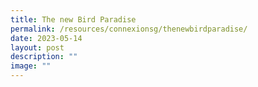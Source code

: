 ```yaml
---
title: The new Bird Paradise
permalink: /resources/connexionsg/thenewbirdparadise/
date: 2023-05-14
layout: post
description: ""
image: ""
---
```

